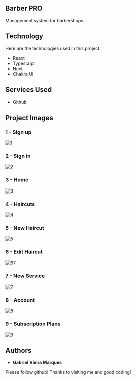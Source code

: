 ## Barber PRO
Management system for barbershops.

## Technology 

Here are the technologies used in this project.

* React
* Typescript
* Next
* Chakra UI

## Services Used

* Github

## Project Images

### 1 - Sign up

![1](https://github.com/iAmBiel/Web-Carros/assets/107372647/8131162b-6a64-468e-b1b2-01c0aa70a4f6)

### 2 - Sign in

![2](https://github.com/iAmBiel/Web-Carros/assets/107372647/20113ffa-c689-4958-a485-79eb6999238c)

### 3 - Home

![3](https://github.com/iAmBiel/Web-Carros/assets/107372647/48fdf4f8-1d7c-414e-b164-561a384e33fe)

### 4 - Haircuts

![4](https://github.com/iAmBiel/Web-Carros/assets/107372647/1fe41c80-22d1-4270-a3a9-23f05d6e7cfc)

### 5 - New Haircut

![5](https://github.com/iAmBiel/Web-Carros/assets/107372647/1fe41c80-22d1-4270-a3a9-23f05d6e7cfc)

### 6 - Edit Haircut

![6](https://github.com/iAmBiel/Web-Carros/assets/107372647/708a27be-83c0-443a-abdb-52c401a923f2)7

### 7 - New Service

![7](https://github.com/iAmBiel/Web-Carros/assets/107372647/0052d22a-bd51-4512-a162-69653fda6f74)

### 8 - Account

![8](https://github.com/iAmBiel/Web-Carros/assets/107372647/7e07afca-7324-4672-90b2-8c1d824fc9b9)

### 9 - Subscription Plans

![9](https://github.com/iAmBiel/Web-Carros/assets/107372647/a2965596-cc04-41f1-98a3-b6e83ee723e5)

## Authors

* **Gabriel Vieira Marques** 

Please follow github!
Thanks to visiting me and good coding!

